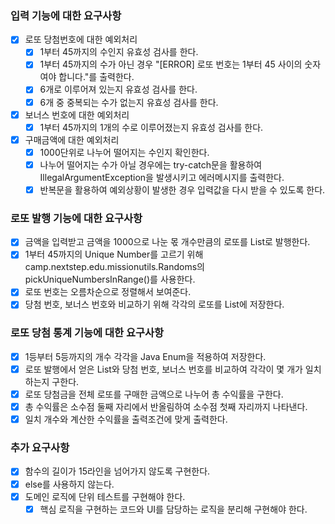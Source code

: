 ### 입력 기능에 대한 요구사항

- [x] 로또 당첨번호에 대한 예외처리
  - [x] 1부터 45까지의 수인지 유효성 검사를 한다.
  - [x] 1부터 45까지의 수가 아닌 경우 "[ERROR] 로또 번호는 1부터 45 사이의 숫자여야 합니다."를 출력한다.
  - [x] 6개로 이루어져 있는지 유효성 검사를 한다.
  - [x] 6개 중 중복되는 수가 없는지 유효성 검사를 한다.

- [x] 보너스 번호에 대한 예외처리
  - [x] 1부터 45까지의 1개의 수로 이루어졌는지 유효성 검사를 한다.

- [x] 구매금액에 대한 예외처리
  - [x] 1000단위로 나누어 떨어지는 수인지 확인한다.
  - [x] 나누어 떨어지는 수가 아닐 경우에는 try-catch문을 활용하여 IllegalArgumentException을 발생시키고 에러메시지를 출력한다.
  - [x] 반복문을 활용하여 예외상황이 발생한 경우 입력값을 다시 받을 수 있도록 한다.

### 로또 발행 기능에 대한 요구사항

- [x] 금액을 입력받고 금액을 1000으로 나눈 몫 개수만큼의 로또를 List로 발행한다.
- [x] 1부터 45까지의 Unique Number를 고르기 위해 camp.nextstep.edu.missionutils.Randoms의 pickUniqueNumbersInRange()를 사용한다.
- [x] 로또 번호는 오름차순으로 정렬해서 보여준다.
- [x] 당첨 번호, 보너스 번호와 비교하기 위해 각각의 로또를 List에 저장한다.

### 로또 당첨 통계 기능에 대한 요구사항

- [x] 1등부터 5등까지의 개수 각각을 Java Enum을 적용하여 저장한다.
- [x] 로또 발행에서 얻은 List와 당첨 번호, 보너스 번호를 비교하여 각각이 몇 개가 일치하는지 구한다.
- [x] 로또 당첨금을 전체 로또를 구매한 금액으로 나누어 총 수익률을 구한다. 
- [x] 총 수익률은 소수점 둘째 자리에서 반올림하여 소수점 첫째 자리까지 나타낸다.
- [x] 일치 개수와 계산한 수익률을 출력조건에 맞게 출력한다.

### 추가 요구사항

- [x] 함수의 길이가 15라인을 넘어가지 않도록 구현한다.
- [x] else를 사용하지 않는다.
- [x] 도메인 로직에 단위 테스트를 구현해야 한다.
  - [x] 핵심 로직을 구현하는 코드와 UI를 담당하는 로직을 분리해 구현해야 한다.